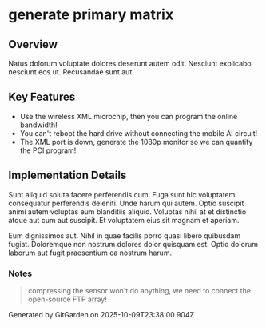 # generate primary matrix

## Overview
Natus dolorum voluptate dolores deserunt autem odit. Nesciunt explicabo nesciunt eos ut. Recusandae sunt aut.

## Key Features
- Use the wireless XML microchip, then you can program the online bandwidth!
- You can't reboot the hard drive without connecting the mobile AI circuit!
- The XML port is down, generate the 1080p monitor so we can quantify the PCI program!

## Implementation Details
Sunt aliquid soluta facere perferendis cum. Fuga sunt hic voluptatem consequatur perferendis deleniti. Unde harum qui autem. Optio suscipit animi autem voluptas eum blanditiis aliquid. Voluptas nihil at et distinctio atque aut cum aut suscipit. Et voluptatem eius sit magnam et aperiam.
 Eum dignissimos aut. Nihil in quae facilis porro quasi libero quibusdam fugiat. Doloremque non nostrum dolores dolor quisquam est. Optio dolorum laborum aut fugit praesentium ea nostrum harum.

### Notes
> compressing the sensor won't do anything, we need to connect the open-source FTP array!

Generated by GitGarden on 2025-10-09T23:38:00.904Z